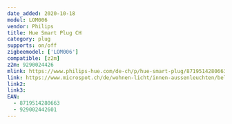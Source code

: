 ```yaml
---
date_added: 2020-10-18
model: LOM006
vendor: Philips
title: Hue Smart Plug CH
category: plug
supports: on/off
zigbeemodel: ['LOM006']
compatible: [z2m]
z2m: 9290024426
mlink: https://www.philips-hue.com/de-ch/p/hue-smart-plug/8719514280663
link: https://www.microspot.ch/de/wohnen-licht/innen-aussenleuchten/beleuchtung-zubeh%C3%B6r--c689000/philips-hue-smartplug-ch-verbindungsstecker--p0000008580
link2: 
link3: 
EAN:
  - 8719514280663
  - 929002442601
---
```

